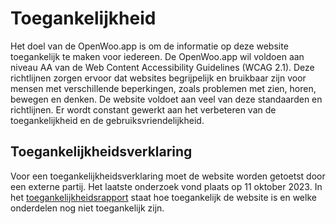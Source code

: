 # Toegankelijkheid

Het doel van de OpenWoo.app is om de informatie op deze website toegankelijk te
maken voor iedereen. De OpenWoo.app wil voldoen aan niveau AA van de Web
Content Accessibility Guidelines (WCAG 2.1). Deze richtlijnen zorgen ervoor dat
websites begrijpelijk en bruikbaar zijn voor mensen met verschillende beperkingen,
zoals problemen met zien, horen, bewegen en denken. De website voldoet aan veel
van deze standaarden en richtlijnen. Er wordt constant gewerkt aan het verbeteren
van de toegankelijkheid en de gebruiksvriendelijkheid.

## Toegankelijkheidsverklaring

Voor een toegankelijkheidsverklaring moet de website worden getoetst door een
externe partij. Het laatste onderzoek vond plaats op 11 oktober 2023. In het
[toegankelijkheidsrapport](https://github.com/ConductionNL/woo-website-noordwijk/blob/main/Woo-pagina-WCAG-V5.pdf) staat hoe toegankelijk de website is en welke onderdelen
nog niet toegankelijk zijn.
